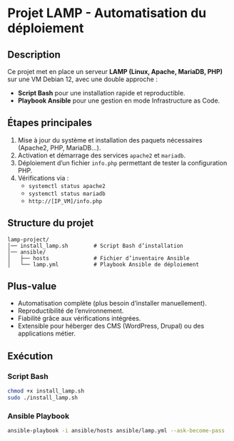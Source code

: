 # Projet LAMP - Automatisation du déploiement

## Description
Ce projet met en place un serveur **LAMP (Linux, Apache, MariaDB, PHP)** sur une VM Debian 12,
avec une double approche :
- **Script Bash** pour une installation rapide et reproductible.
- **Playbook Ansible** pour une gestion en mode Infrastructure as Code.

## Étapes principales
1. Mise à jour du système et installation des paquets nécessaires (Apache2, PHP, MariaDB...).
2. Activation et démarrage des services `apache2` et `mariadb`.
3. Déploiement d’un fichier `info.php` permettant de tester la configuration PHP.
4. Vérifications via :
   - `systemctl status apache2`
   - `systemctl status mariadb`
   - `http://[IP_VM]/info.php`

## Structure du projet
```
lamp-project/
│── install_lamp.sh        # Script Bash d’installation
│── ansible/
│   ├── hosts              # Fichier d’inventaire Ansible
│   └── lamp.yml           # Playbook Ansible de déploiement
```

## Plus-value
- Automatisation complète (plus besoin d’installer manuellement).
- Reproductibilité de l’environnement.
- Fiabilité grâce aux vérifications intégrées.
- Extensible pour héberger des CMS (WordPress, Drupal) ou des applications métier.

## Exécution
### Script Bash
```bash
chmod +x install_lamp.sh
sudo ./install_lamp.sh
```

### Ansible Playbook
```bash
ansible-playbook -i ansible/hosts ansible/lamp.yml --ask-become-pass
```
